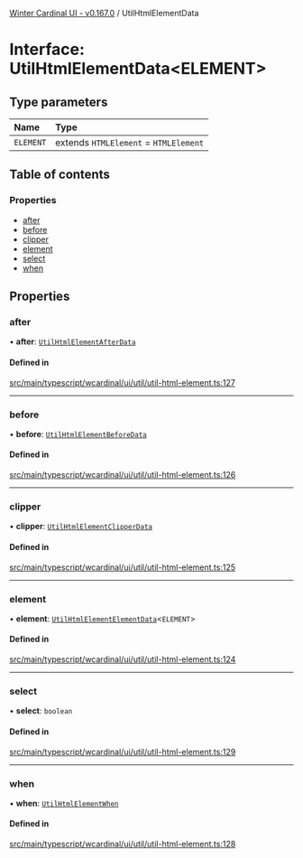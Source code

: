 [Winter Cardinal UI - v0.167.0](../index.md) / UtilHtmlElementData

# Interface: UtilHtmlElementData<ELEMENT\>

## Type parameters

| Name | Type |
| :------ | :------ |
| `ELEMENT` | extends `HTMLElement` = `HTMLElement` |

## Table of contents

### Properties

- [after](UtilHtmlElementData.md#after)
- [before](UtilHtmlElementData.md#before)
- [clipper](UtilHtmlElementData.md#clipper)
- [element](UtilHtmlElementData.md#element)
- [select](UtilHtmlElementData.md#select)
- [when](UtilHtmlElementData.md#when)

## Properties

### after

• **after**: [`UtilHtmlElementAfterData`](UtilHtmlElementAfterData.md)

#### Defined in

[src/main/typescript/wcardinal/ui/util/util-html-element.ts:127](https://github.com/winter-cardinal/winter-cardinal-ui/blob/v0.167.0/src/main/typescript/wcardinal/ui/util/util-html-element.ts#L127)

___

### before

• **before**: [`UtilHtmlElementBeforeData`](UtilHtmlElementBeforeData.md)

#### Defined in

[src/main/typescript/wcardinal/ui/util/util-html-element.ts:126](https://github.com/winter-cardinal/winter-cardinal-ui/blob/v0.167.0/src/main/typescript/wcardinal/ui/util/util-html-element.ts#L126)

___

### clipper

• **clipper**: [`UtilHtmlElementClipperData`](UtilHtmlElementClipperData.md)

#### Defined in

[src/main/typescript/wcardinal/ui/util/util-html-element.ts:125](https://github.com/winter-cardinal/winter-cardinal-ui/blob/v0.167.0/src/main/typescript/wcardinal/ui/util/util-html-element.ts#L125)

___

### element

• **element**: [`UtilHtmlElementElementData`](UtilHtmlElementElementData.md)<`ELEMENT`\>

#### Defined in

[src/main/typescript/wcardinal/ui/util/util-html-element.ts:124](https://github.com/winter-cardinal/winter-cardinal-ui/blob/v0.167.0/src/main/typescript/wcardinal/ui/util/util-html-element.ts#L124)

___

### select

• **select**: `boolean`

#### Defined in

[src/main/typescript/wcardinal/ui/util/util-html-element.ts:129](https://github.com/winter-cardinal/winter-cardinal-ui/blob/v0.167.0/src/main/typescript/wcardinal/ui/util/util-html-element.ts#L129)

___

### when

• **when**: [`UtilHtmlElementWhen`](../index.md#utilhtmlelementwhen)

#### Defined in

[src/main/typescript/wcardinal/ui/util/util-html-element.ts:128](https://github.com/winter-cardinal/winter-cardinal-ui/blob/v0.167.0/src/main/typescript/wcardinal/ui/util/util-html-element.ts#L128)
